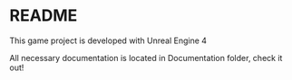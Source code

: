# README
This game project is developed with Unreal Engine 4

All necessary documentation is located in Documentation folder, check it out!
